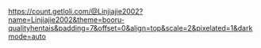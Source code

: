 https://count.getloli.com/@Linjiajie2002?name=Linjiajie2002&theme=booru-qualityhentais&padding=7&offset=0&align=top&scale=2&pixelated=1&darkmode=auto
